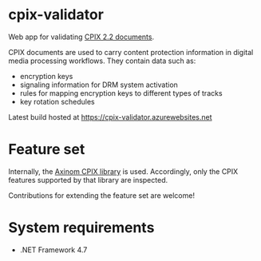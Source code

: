 # cpix-validator

Web app for validating [CPIX 2.2 documents](http://dashif.org/guidelines/).

CPIX documents are used to carry content protection information in digital media processing workflows. They contain data such as:

* encryption keys
* signaling information for DRM system activation
* rules for mapping encryption keys to different types of tracks
* key rotation schedules

Latest build hosted at https://cpix-validator.azurewebsites.net

# Feature set

Internally, the [Axinom CPIX library](https://github.com/Axinom/cpix) is used. Accordingly, only the CPIX features supported by that library are inspected.

Contributions for extending the feature set are welcome!

# System requirements

* .NET Framework 4.7
